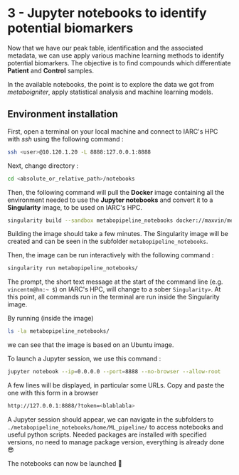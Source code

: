 # 3 - Jupyter notebooks to identify potential biomarkers

Now that we have our peak table, identification and the associated metadata, we can use apply various machine learning methods to identify potential biomarkers. The objective is to find compounds which differentiate __Patient__ and __Control__ samples.

In the available notebooks, the point is to explore the data we got from _metaboigniter_, apply statistical analysis and machine learning models.


## Environment installation

First, open a terminal on your local machine and connect to IARC's HPC with _ssh_ using the following command :
```bash
ssh <user>@10.120.1.20 -L 8888:127.0.0.1:8888
```

Next, change directory :

```bash
cd <absolute_or_relative_path>/notebooks
```

Then, the following command will pull the __Docker__ image containing all the environment needed to use the __Jupyter notebooks__ and convert it to a __Singularity__ image, to be used on IARC's HPC.
```bash
singularity build --sandbox metabopipeline_notebooks docker://maxvin/metabopipeline_notebooks:latest
```
Building the image should take a few minutes. The Singularity image will be created and can be seen in the subfolder <code>metabopipeline_notebooks</code>.

Then, the image can be run interactively with the following command :
```bash
singularity run metabopipeline_notebooks/
```

The prompt, the short text message at the start of the command line (e.g. <code>vincentm@hn:~ $</code>) on IARC's HPC, will change to a sober <code>Singularity></code>. At this point, all commands run in the terminal are run inside the Singularity image.

By running (inside the image)
```bash
ls -la metabopipeline_notebooks/
```
we can see that the image is based on an Ubuntu image.

To launch a Jupyter session, we use this command :
```bash
jupyter notebook --ip=0.0.0.0 --port=8888 --no-browser --allow-root
```
A few lines will be displayed, in particular some URLs. Copy and paste the one with this form in a browser
```bash
http://127.0.0.1:8888/?token=<blablabla> 
```

A Jupyter session should appear, we can navigate in the subfolders to <code>./metabopipeline_notebooks/home/ML_pipeline/</code> to access notebooks and useful python scripts. Needed packages are installed with specified versions, no need to manage package version, everything is already done :sunglasses:

The notebooks can now be launched :muscle:


